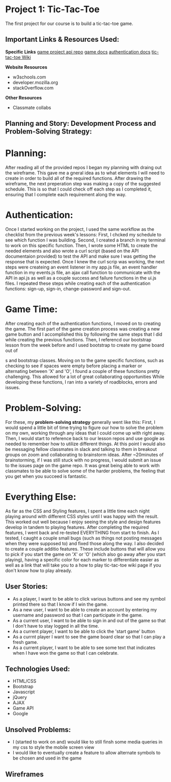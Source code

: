 # Project 1: Tic-Tac-Toe

The first project for our course is to build a tic-tac-toe game.

## Important Links & Resources Used:

**Specific Links**
[game project api repo](https://git.generalassemb.ly/mgubernick/game-project-api)
[game docs](https://git.generalassemb.ly/mgubernick/game-project-api/blob/master/docs/game.md#update-request-body)
[authentication docs](https://git.generalassemb.ly/mgubernick/game-project-api/blob/master/docs/user.md)
[tic-tac-toe Wiki](https://en.wikipedia.org/wiki/Tic-tac-toe)

**Website Resources**
- w3schools.com
- developer.mozilla.org
- stackOverflow.com

**Other Resources**
- Classmate collabs


## Planning and Story: Development Process and Problem-Solving Strategy:

# Planning:
After reading all of the provided repos I began my planning with draing out the wireframe.  This gave me a gneral idea as to what elements I will need to create in order to build all of the required functions. After drawing the wireframe, the next preperation step was making a copy of the suggested schedule. This is so that I could check off each step as I completed it, ensuring that I complete each requirement along the way.

# Authentication:
Once I started working on the project, I used the same workflow as the checklist from the previous week's lessons: First, I chcked my schedule to see which function I was building. Second, I created a branch in my terminal to work on this specific function. Then, I wrote some HTML to create the needed elements and also wrote a curl script (based on the API documentaion provided) to test the API and make sure I was getting the response that is expected. Once I knew the curl scrip was working, the next steps were createing an event listener in my app.js file, an event handler function in my events.js file, an ajax call function to communicate with the API in api.js as well as a couple success and failure functions in the ui.js files.
I repeated these steps while creating each of the authentication functions: sign-up, sign-in, change-password and sign-out.

# Game Time:
After creating each of the authentication functions, I moved on to creating the game.  The first part of the game creation process was creating a new game button and I accomplished this by following the same steps that I did while creating the previous functions.  Then, I referencd our bootstrap lesson from the week before and I used bootstrap to create my game board out of <div>s and bootstrap classes.
Moving on to the game specific functions, such as checking to see if spaces were empty before placing a marker or alternating between 'X' and 'O', I found a couple of these functions pretty challenging.  This allowed for a lot of great collaborating opportunities   While developing these functions, I ran into a variety of roadblocks, errors and issues.

# Problem-Solving:
For these, my **problem-solving strategy** generally went like this: First, I would spend a little bit of time trying to figure our how to solve the problem on my own, working through any ideas that I could come up with right away.  Then, I would start to reference back to our lesson repos and use google as needed to remember how to utilize different things.  At this point I would also be messaging fellow classmates in slack and talking to them in breakout groups on zoom and collaborating to brainstorm ideas.  After ~20minutes of brainstorming, if I was still stuck with no progress, I would submit an issue to the issues page on the game repo.  It was great being able to work with classmates to be able to solve some of the harder problems, the feeling that you get when you succeed is fantastic.

# Everything Else:
As far as the CSS and Styling features, I spent a little time each night playing around with different CSS styles until I was happy with the result.  This worked out well because I enjoy seeing the style and design features develop in tandem to playing features. After completing the required features, I went back and re-tested EVERYTHING from start to finish. As I tested, I caught a couple small bugs (such as things not posting messages when they were supposed to) and fixed those along the way. I also decided to create a couple additio features.  These include buttons that will allow you to pick if you start the game on 'X' or 'O' (which also go away after you start playing), having a specific color for each marker to differentiate easier as well as a link that will take you to a how to play tic-tac-toe wiki page if you don't know how to play already.


## User Stories:
- As a player, I want to be able to click various buttons and see my symbol printed there so that I know if I win the game.
- As a new user, I want to be able to create an account by entering my username and password so that I can participate in the game.
- As a current user, I want to be able to sign in and out of the game so that I don't have to stay logged in all the time.
- As a current player, I want to be able to click the 'start game' button
- As a currnt player I want to see the game board clear so that I can play a fresh game.
- As a current player, I want to be able to see some text that indicates when I have won the game so that I can celebrate.

## Technologies Used:
- HTML/CSS
- Bootstrap
- Javascript
- jQuery
- AJAX
- Game API
- Google

## Unsolved Problems:
- I (started to work on and) would like to still finsh some media queries in my css to style the mobile screen view
- I would like to eventually create a feature to allow alternate symbols to be chosen and used in the game

## Wireframes
[Wireframe v1]: /Users/matthewgubernick/sei/projects/tic-tac-toe-mg/assets/styles/image/Tic-Tac-Toe "Wireframe v1"
